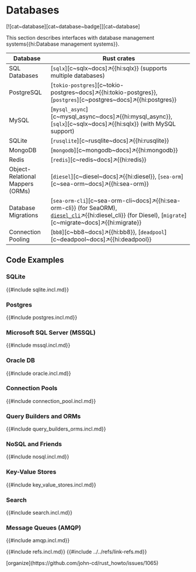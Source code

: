 # Databases

[![cat~database][cat~database~badge]][cat~database]

This section describes interfaces with database management systems{{hi:Database management systems}}.

| Database | Rust crates |
|---|---|
| SQL Databases | [`sqlx`][c~sqlx~docs]↗{{hi:sqlx}} (supports multiple databases) |
| PostgreSQL | [`tokio-postgres`][c~tokio-postgres~docs]↗{{hi:tokio-postgres}}, [`postgres`][c~postgres~docs]↗{{hi:postgres}} |
| MySQL | [`mysql_async`][c~mysql_async~docs]↗{{hi:mysql_async}}, [`sqlx`][c~sqlx~docs]↗{{hi:sqlx}} (with MySQL support) |
| SQLite | [`rusqlite`][c~rusqlite~docs]↗{{hi:rusqlite}} |
| MongoDB | [`mongodb`][c~mongodb~docs]↗{{hi:mongodb}} |
| Redis | [`redis`][c~redis~docs]↗{{hi:redis}} |
| Object-Relational Mappers (ORMs) | [`diesel`][c~diesel~docs]↗{{hi:diesel}}, [`sea-orm`][c~sea-orm~docs]↗{{hi:sea-orm}} |
| Database Migrations | [`sea-orm-cli`][c~sea-orm-cli~docs]↗{{hi:sea-orm-cli}} (for SeaORM), [`diesel_cli`](https://docs.rs/crate/diesel_cli)↗{{hi:diesel_cli}} (for Diesel), [`migrate`][c~migrate~docs]↗{{hi:migrate}} |
| Connection Pooling | [`bb8`][c~bb8~docs]↗{{hi:bb8}}, [`deadpool`][c~deadpool~docs]↗{{hi:deadpool}} |

## Code Examples

### SQLite

{{#include sqlite.incl.md}}

### Postgres

{{#include postgres.incl.md}}

### Microsoft SQL Server (MSSQL)

{{#include mssql.incl.md}}

### Oracle DB

{{#include oracle.incl.md}}

### Connection Pools

{{#include connection_pool.incl.md}}

### Query Builders and ORMs

{{#include query_builders_orms.incl.md}}

### NoSQL and Friends

{{#include nosql.incl.md}}

### Key-Value Stores

{{#include key_value_stores.incl.md}}

### Search

{{#include search.incl.md}}

### Message Queues (AMQP)

{{#include amqp.incl.md}}

{{#include refs.incl.md}}
{{#include ../../refs/link-refs.md}}

<div class="hidden">
[organize](https://github.com/john-cd/rust_howto/issues/1065)
</div>
